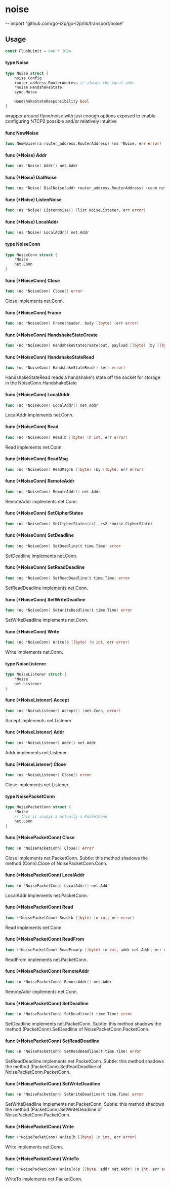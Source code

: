 # noise
--
    import "github.com/go-i2p/go-i2p/lib/transport/noise"


## Usage

```go
const FlushLimit = 640 * 1024
```

#### type Noise

```go
type Noise struct {
	noise.Config
	router_address.RouterAddress // always the local addr
	*noise.HandshakeState
	sync.Mutex

	HandshakeStateResponsibility bool
}
```

wrapper around flynn/noise with just enough options exposed to enable
configuring NTCP2 possible and/or relatively intuitive

#### func  NewNoise

```go
func NewNoise(ra router_address.RouterAddress) (ns *Noise, err error)
```

#### func (*Noise) Addr

```go
func (ns *Noise) Addr() net.Addr
```

#### func (*Noise) DialNoise

```go
func (ns *Noise) DialNoise(addr router_address.RouterAddress) (conn net.Conn, err error)
```

#### func (*Noise) ListenNoise

```go
func (ns *Noise) ListenNoise() (list NoiseListener, err error)
```

#### func (*Noise) LocalAddr

```go
func (ns *Noise) LocalAddr() net.Addr
```

#### type NoiseConn

```go
type NoiseConn struct {
	*Noise
	net.Conn
}
```


#### func (*NoiseConn) Close

```go
func (nc *NoiseConn) Close() error
```
Close implements net.Conn.

#### func (*NoiseConn) Frame

```go
func (nc *NoiseConn) Frame(header, body []byte) (err error)
```

#### func (*NoiseConn) HandshakeStateCreate

```go
func (nc *NoiseConn) HandshakeStateCreate(out, payload []byte) (by []byte, err error)
```

#### func (*NoiseConn) HandshakeStateRead

```go
func (nc *NoiseConn) HandshakeStateRead() (err error)
```
HandshakeStateRead reads a handshake's state off the socket for storage in the
NoiseConn.HandshakeState

#### func (*NoiseConn) LocalAddr

```go
func (nc *NoiseConn) LocalAddr() net.Addr
```
LocalAddr implements net.Conn.

#### func (*NoiseConn) Read

```go
func (nc *NoiseConn) Read(b []byte) (n int, err error)
```
Read implements net.Conn.

#### func (*NoiseConn) ReadMsg

```go
func (nc *NoiseConn) ReadMsg(b []byte) (by []byte, err error)
```

#### func (*NoiseConn) RemoteAddr

```go
func (nc *NoiseConn) RemoteAddr() net.Addr
```
RemoteAddr implements net.Conn.

#### func (*NoiseConn) SetCipherStates

```go
func (nc *NoiseConn) SetCipherStates(cs1, cs2 *noise.CipherState)
```

#### func (*NoiseConn) SetDeadline

```go
func (nc *NoiseConn) SetDeadline(t time.Time) error
```
SetDeadline implements net.Conn.

#### func (*NoiseConn) SetReadDeadline

```go
func (nc *NoiseConn) SetReadDeadline(t time.Time) error
```
SetReadDeadline implements net.Conn.

#### func (*NoiseConn) SetWriteDeadline

```go
func (nc *NoiseConn) SetWriteDeadline(t time.Time) error
```
SetWriteDeadline implements net.Conn.

#### func (*NoiseConn) Write

```go
func (nc *NoiseConn) Write(b []byte) (n int, err error)
```
Write implements net.Conn.

#### type NoiseListener

```go
type NoiseListener struct {
	*Noise
	net.Listener
}
```


#### func (*NoiseListener) Accept

```go
func (ns *NoiseListener) Accept() (net.Conn, error)
```
Accept implements net.Listener.

#### func (*NoiseListener) Addr

```go
func (ns *NoiseListener) Addr() net.Addr
```
Addr implements net.Listener.

#### func (*NoiseListener) Close

```go
func (ns *NoiseListener) Close() error
```
Close implements net.Listener.

#### type NoisePacketConn

```go
type NoisePacketConn struct {
	*Noise
	// this is always a actually a PacketConn
	net.Conn
}
```


#### func (*NoisePacketConn) Close

```go
func (n *NoisePacketConn) Close() error
```
Close implements net.PacketConn. Subtle: this method shadows the method
(Conn).Close of NoisePacketConn.Conn.

#### func (*NoisePacketConn) LocalAddr

```go
func (n *NoisePacketConn) LocalAddr() net.Addr
```
LocalAddr implements net.PacketConn.

#### func (*NoisePacketConn) Read

```go
func (*NoisePacketConn) Read(b []byte) (n int, err error)
```
Read implements net.Conn.

#### func (*NoisePacketConn) ReadFrom

```go
func (*NoisePacketConn) ReadFrom(p []byte) (n int, addr net.Addr, err error)
```
ReadFrom implements net.PacketConn.

#### func (*NoisePacketConn) RemoteAddr

```go
func (n *NoisePacketConn) RemoteAddr() net.Addr
```
RemoteAddr implements net.Conn.

#### func (*NoisePacketConn) SetDeadline

```go
func (n *NoisePacketConn) SetDeadline(t time.Time) error
```
SetDeadline implements net.PacketConn. Subtle: this method shadows the method
(PacketConn).SetDeadline of NoisePacketConn.PacketConn.

#### func (*NoisePacketConn) SetReadDeadline

```go
func (n *NoisePacketConn) SetReadDeadline(t time.Time) error
```
SetReadDeadline implements net.PacketConn. Subtle: this method shadows the
method (PacketConn).SetReadDeadline of NoisePacketConn.PacketConn.

#### func (*NoisePacketConn) SetWriteDeadline

```go
func (n *NoisePacketConn) SetWriteDeadline(t time.Time) error
```
SetWriteDeadline implements net.PacketConn. Subtle: this method shadows the
method (PacketConn).SetWriteDeadline of NoisePacketConn.PacketConn.

#### func (*NoisePacketConn) Write

```go
func (*NoisePacketConn) Write(b []byte) (n int, err error)
```
Write implements net.Conn.

#### func (*NoisePacketConn) WriteTo

```go
func (*NoisePacketConn) WriteTo(p []byte, addr net.Addr) (n int, err error)
```
WriteTo implements net.PacketConn.

